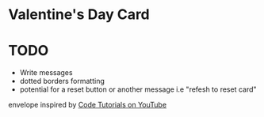 # Valentine's Day Card

# TODO
- Write messages
- dotted borders formatting
- potential for a reset button or another message i.e "refesh to reset card"


envelope inspired by [Code Tutorials on YouTube](https://youtu.be/q7F_0WJJD7g?si=bCptqfM6dUcQMmma)